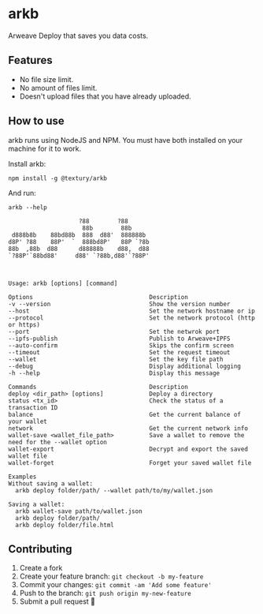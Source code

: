 # arkb
Arweave Deploy that saves you data costs.

## Features
- No file size limit.
- No amount of files limit.
- Doesn't upload files that you have already uploaded.

## How to use
arkb runs using NodeJS and NPM. You must have both installed on your machine for it to work.

Install arkb:
```
npm install -g @textury/arkb
```

And run:
```
arkb --help
```

```
                    ?88        ?88      
                     88b        88b     
 d888b8b    88bd88b  888  d88'  888888b 
d8P' ?88    88P'  `  888bd8P'   88P `?8b
88b  ,88b  d88      d88888b    d88,  d88
`?88P'`88bd88'     d88' `?88b,d88'`?88P'



Usage: arkb [options] [command]

Options                                 Description
-v --version                            Show the version number
--host                                  Set the network hostname or ip
--protocol                              Set the network protocol (http or https)
--port                                  Set the netwrok port
--ipfs-publish                          Publish to Arweave+IPFS
--auto-confirm                          Skips the confirm screen
--timeout                               Set the request timeout
--wallet                                Set the key file path
--debug                                 Display additional logging
-h --help                               Display this message

Commands                                Description
deploy <dir_path> [options]             Deploy a directory
status <tx_id>                          Check the status of a transaction ID
balance                                 Get the current balance of your wallet
network                                 Get the current network info
wallet-save <wallet_file_path>          Save a wallet to remove the need for the --wallet option
wallet-export                           Decrypt and export the saved wallet file
wallet-forget                           Forget your saved wallet file

Examples
Without saving a wallet:
  arkb deploy folder/path/ --wallet path/to/my/wallet.json

Saving a wallet:
  arkb wallet-save path/to/wallet.json
  arkb deploy folder/path/
  arkb deploy folder/file.html
```

## Contributing

1.  Create a fork
2.  Create your feature branch: `git checkout -b my-feature`
3.  Commit your changes: `git commit -am 'Add some feature'`
4.  Push to the branch: `git push origin my-new-feature`
5.  Submit a pull request 🚀